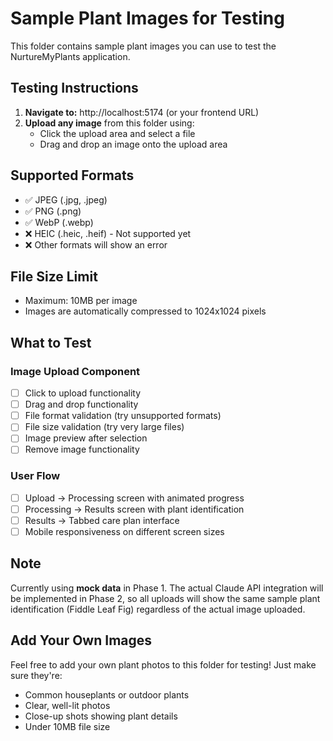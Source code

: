 # Sample Plant Images for Testing

This folder contains sample plant images you can use to test the NurtureMyPlants application.

## Testing Instructions

1. **Navigate to:** http://localhost:5174 (or your frontend URL)
2. **Upload any image** from this folder using:
   - Click the upload area and select a file
   - Drag and drop an image onto the upload area

## Supported Formats
- ✅ JPEG (.jpg, .jpeg)  
- ✅ PNG (.png)
- ✅ WebP (.webp)
- ❌ HEIC (.heic, .heif) - Not supported yet
- ❌ Other formats will show an error

## File Size Limit
- Maximum: 10MB per image
- Images are automatically compressed to 1024x1024 pixels

## What to Test

### Image Upload Component
- [ ] Click to upload functionality
- [ ] Drag and drop functionality  
- [ ] File format validation (try unsupported formats)
- [ ] File size validation (try very large files)
- [ ] Image preview after selection
- [ ] Remove image functionality

### User Flow
- [ ] Upload → Processing screen with animated progress
- [ ] Processing → Results screen with plant identification
- [ ] Results → Tabbed care plan interface
- [ ] Mobile responsiveness on different screen sizes

## Note
Currently using **mock data** in Phase 1. The actual Claude API integration will be implemented in Phase 2, so all uploads will show the same sample plant identification (Fiddle Leaf Fig) regardless of the actual image uploaded.

## Add Your Own Images
Feel free to add your own plant photos to this folder for testing! Just make sure they're:
- Common houseplants or outdoor plants
- Clear, well-lit photos
- Close-up shots showing plant details
- Under 10MB file size